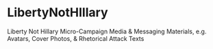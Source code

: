 # LibertyNotHIllary
Liberty Not Hillary Micro-Campaign Media &amp; Messaging Materials, e.g. Avatars, Cover Photos, &amp; Rhetorical Attack Texts 
